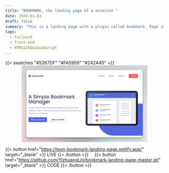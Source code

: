 ```yaml
---
title: "BOOKMARK, the landing page of a excesion "
date: 2024-01-03
draft: false
summary: "This is a landing page with a plugin called bookmark. Page implementation with Tailwind"
tags:
  - tailwind
  - front-end
  - HTML&CSS&JavaScript
---
```


{{< swatches "#5267DF" "#FA5959" "#242A45" >}}
<img src="bookmark.png" alt="flowMastery" width=400px style="display: block; margin-left: auto; margin-right: auto;">

{{< button  href="https://leon-bookmark-landing-page.netlify.app/" target="_blank" >}}
LIVE
{{< /button >}} &nbsp;&nbsp;&nbsp; {{< button href="https://github.com/YizhuangLin/bookmark-landing-page-master.git" target="_blank" >}}
CODE
{{< /button >}}
